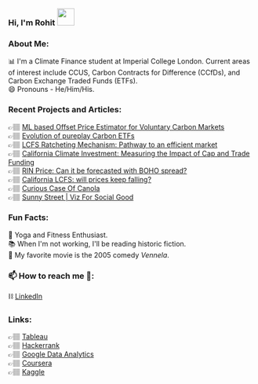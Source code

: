 ### Hi, I'm Rohit <img src="https://raw.githubusercontent.com/TheDudeThatCode/TheDudeThatCode/master/Assets/Hi.gif" width=35 height=35>
<!--
### Hi there, I'm Rohit Janga 👋🏽
### 👋 Hi, I'm Rohit Janga
Thank you for visiting my GitHub profile, I'm so excited you are here!
-->

### About Me:
📊  I'm a Climate Finance student at Imperial College London. Current areas of interest include CCUS, Carbon Contracts for Difference (CCfDs), and Carbon Exchange Traded Funds (ETFs).  
😄  Pronouns - He/Him/His.  

### Recent Projects and Articles:

👉🏽 [ML based Offset Price Estimator for Voluntary Carbon Markets](https://www.ccarbon.info/analytics-toolkit-details/?pid=NTgyNzA0)  
👉🏽 [Evolution of pureplay Carbon ETFs](https://www.ccarbon.info/article/evolution-of-pureplay-carbon-etfs)  
👉🏽 [LCFS Ratcheting Mechanism: Pathway to an efficient market](https://www.ccarbon.info/article/lcfs-ratcheting-mechanism-pathway-to-an-efficient-market)  
👉🏽 [California Climate Investment: Measuring the Impact of Cap and Trade Funding](https://www.ccarbon.info/article/california-climate-investment-measuring-the-impact-of-cap-and-trade-funding)  
👉🏽 [RIN Price: Can it be forecasted with BOHO spread?](https://www.ccarbon.info/article/rin-price-can-it-be-forecasted-with-boho-spread)  
👉🏽 [California LCFS: will prices keep falling?](https://www.ccarbon.info/article/california-lcfs-will-prices-keep-falling)  
👉🏽 [Curious Case Of Canola](https://www.ccarbon.info/article/curious-case-of-canola)  
👉🏽 [Sunny Street | Viz For Social Good](https://public.tableau.com/app/profile/rohitsaijanga/viz/SunnyStreetVizForSocialGood/Main)  
<!--
👉🏽 [Android app market on Google Play](https://app.datacamp.com/workspace/w/67839d50-38ae-41a7-8862-0fd7e5717d1e)  
👉🏽 [The GitHub History of the Scala Language](https://app.datacamp.com/workspace/w/8fccfbe1-f91a-45c6-b697-1ff3faeb1abc)
-->
### Fun Facts:  
🧘  Yoga and Fitness Enthusiast.  
📚  When I'm not working, I'll be reading historic fiction.  
🎥  My favorite movie is the 2005 comedy *Vennela*.

### 📫 How to reach me 💬:
⛓️ [LinkedIn](https://www.linkedin.com/in/rohitsaijanga/)

### Links:  
👉🏽 [Tableau](https://public.tableau.com/app/profile/rohitsaijanga)  
👉🏽 [Hackerrank](https://www.hackerrank.com/rohitsaistark)  
👉🏽 [Google Data Analytics](https://www.credly.com/badges/7ebfab83-c3f4-4218-bc69-b2c776aa32b7)  
👉🏽 [Coursera](https://www.coursera.org/user/250a8fa922cec326a5fc7bd666bd5853)  
👉🏽 [Kaggle](https://www.kaggle.com/rohitsaistark/code)

<!--
**mellamomark/mellamomark** is a ✨ _special_ ✨ repository because its `README.md` (this file) appears on your GitHub profile.

Here are some ideas to get you started:

- 🔭 I’m currently working on ...
- 🌱 I’m currently learning ...
- 👯 I’m looking to collaborate on ...
- 🤔 I’m looking for help with ...
- 💬 Ask me about ...
- 📫 How to reach me: ...
- 😄 Pronouns: ...
- ⚡ Fun fact: ...
-->
